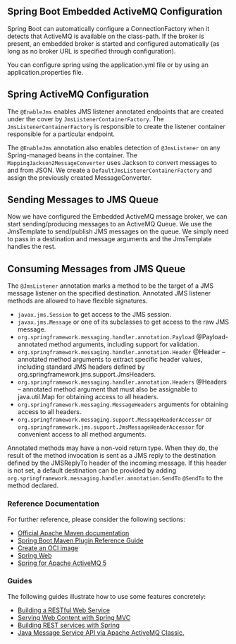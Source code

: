 ## Spring Boot Embedded ActiveMQ Configuration
Spring Boot can automatically configure a ConnectionFactory when it detects that ActiveMQ is available on the class-path. If the broker is present, an embedded broker is started and configured automatically (as long as no broker URL is specified through configuration).

You can configure spring using the application.yml file or by using an application.properties file.

## Spring ActiveMQ Configuration
The `@EnableJms` enables JMS listener annotated endpoints that are created under the cover by `JmsListenerContainerFactory`. The `JmsListenerContainerFactory` is responsible to create the listener container responsible for a particular endpoint. 

The `@EnableJms` annotation also enables detection of `@JmsListener` on any Spring-managed beans in the container. The `MappingJackson2MessageConverter` uses Jackson to convert messages to and from JSON. We create a `DefaultJmsListenerContainerFactory` and assign the previously created MessageConverter.

## Sending Messages to JMS Queue
Now we have configured the Embedded ActiveMQ message broker, we can start sending/producing messages to an ActiveMQ Queue. We use the JmsTemplate to send/publish JMS messages on the queue. We simply need to pass in a destination and message arguments and the JmsTemplate handles the rest.

## Consuming Messages from JMS Queue
The `@JmsListener` annotation marks a method to be the target of a JMS message listener on the specified destination. Annotated JMS listener methods are allowed to have flexible signatures.

* `javax.jms.Session` to get access to the JMS session.
* `javax.jms.Message` or one of its subclasses to get access to the raw JMS message.
* `org.springframework.messaging.handler.annotation.Payload` @Payload-annotated method arguments, including support for validation.
* `org.springframework.messaging.handler.annotation.Header` @Header – annotated method arguments to extract specific header values, including standard JMS headers defined by org.springframework.jms.support.JmsHeaders.
* `org.springframework.messaging.handler.annotation.Headers` @Headers – annotated method argument that must also be assignable to java.util.Map for obtaining access to all headers.
* `org.springframework.messaging.MessageHeaders` arguments for obtaining access to all headers.
* `org.springframework.messaging.support.MessageHeaderAccessor` or `org.springframework.jms.support.JmsMessageHeaderAccessor` for convenient access to all method arguments.

Annotated methods may have a non-void return type. When they do, the result of the method invocation is sent as a JMS reply to the destination defined by the JMSReplyTo header of the incoming message. If this header is not set, a default destination can be provided by adding `org.springframework.messaging.handler.annotation.SendTo` `@SendTo` to the method declared.

### Reference Documentation
For further reference, please consider the following sections:

* [Official Apache Maven documentation](https://maven.apache.org/guides/index.html)
* [Spring Boot Maven Plugin Reference Guide](https://docs.spring.io/spring-boot/docs/2.3.4.RELEASE/maven-plugin/reference/html/)
* [Create an OCI image](https://docs.spring.io/spring-boot/docs/2.3.4.RELEASE/maven-plugin/reference/html/#build-image)
* [Spring Web](https://docs.spring.io/spring-boot/docs/2.3.4.RELEASE/reference/htmlsingle/#boot-features-developing-web-applications)
* [Spring for Apache ActiveMQ 5](https://docs.spring.io/spring-boot/docs/2.3.4.RELEASE/reference/htmlsingle/#boot-features-activemq)

### Guides
The following guides illustrate how to use some features concretely:

* [Building a RESTful Web Service](https://spring.io/guides/gs/rest-service/)
* [Serving Web Content with Spring MVC](https://spring.io/guides/gs/serving-web-content/)
* [Building REST services with Spring](https://spring.io/guides/tutorials/bookmarks/)
* [Java Message Service API via Apache ActiveMQ Classic.](https://spring.io/guides/gs/messaging-jms/)

